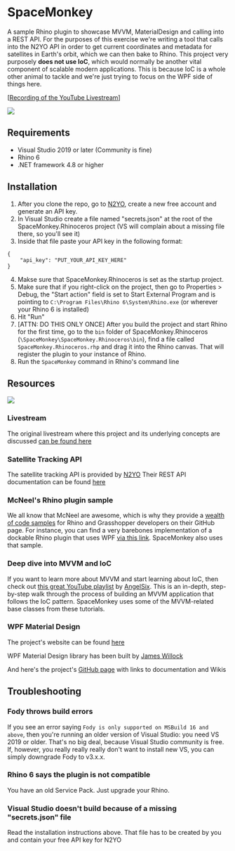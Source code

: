 # SpaceMonkey
A sample Rhino plugin to showcase MVVM, MaterialDesign and calling into a REST API. For the purposes of this exercise we're writing a tool that calls into the N2YO API in order to get current coordinates and metadata for satellites in Earth's orbit, which we can then bake to Rhino. This project very purposely **does not use IoC**, which would normally be another vital component of scalable modern applications. This is because IoC is a whole other animal to tackle and we're just trying to focus on the WPF side of things here.

[[Recording of the YouTube Livestream](https://www.youtube.com/watch?v=s7WC-3DGpoI&t=1589s&ab_channel=EngineeringArchiTECHure)]

![](https://github.com/enmerk4r/SpaceMonkey/blob/main/Assets/FrontPage.PNG)

## Requirements
- Visual Studio 2019 or later (Community is fine)
- Rhino 6
- .NET framework 4.8 or higher

## Installation
1. After you clone the repo, go to [N2YO](https://www.n2yo.com/login/register/), create a new free account and generate an API key. 
2. In Visual Studio create a file named "secrets.json" at the root of the SpaceMonkey.Rhinoceros project (VS will complain about a missing file there, so you'll see it)
3. Inside that file paste your API key in the following format:
```
{
    "api_key": "PUT_YOUR_API_KEY_HERE"
}
```
4. Makse sure that SpaceMonkey.Rhinoceros is set as the startup project. 
5. Make sure that if you right-click on the project, then go to Properties > Debug, the "Start action" field is set to Start External Program and is pointing to `C:\Program Files\Rhino 6\System\Rhino.exe` (or wherever your Rhino 6 is installed)
6. Hit "Run"
7. [ATTN: DO THIS ONLY ONCE] After you build the project and start Rhino for the first time, go to the `bin` folder of SpaceMonkey.Rhinoceros (`\SpaceMonkey\SpaceMonkey.Rhinoceros\bin`), find a file called `SpaceMonkey.Rhinoceros.rhp` and drag it into the Rhino canvas. That will register the plugin to your instance of Rhino.
8. Run the `SpaceMonkey` command in Rhino's command line

## Resources
![](https://github.com/enmerk4r/SpaceMonkey/blob/main/Assets/SpaceMonkey_1.gif)

### Livestream
The original livestream where this project and its underlying concepts are discussed [can be found here](https://www.youtube.com/watch?v=s7WC-3DGpoI&t=1589s&ab_channel=EngineeringArchiTECHure)

### Satellite Tracking API
The satellite tracking API is provided by [N2YO](https://www.n2yo.com/)
Their REST API documentation can be found [here](https://www.n2yo.com/api/)

### McNeel's Rhino plugin sample
We all know that McNeel are awesome, which is why they provide a [wealth of code samples](https://github.com/mcneel/rhino-developer-samples) for Rhino and Grasshopper developers on their GitHub page. For instance, you can find a very barebones implementation of a dockable Rhino plugin that uses WPF [via this link](https://github.com/mcneel/rhino-developer-samples/tree/7/rhinocommon/cs/SampleCsWpf). SpaceMonkey also uses that sample.

### Deep dive into MVVM and IoC
If you want to learn more about MVVM and start learning about IoC, then check out [this great YouTube playlist](https://www.youtube.com/playlist?list=PLrW43fNmjaQVYF4zgsD0oL9Iv6u23PI6M) by [AngelSix](https://www.youtube.com/c/AngelSix). This is an in-depth, step-by-step walk through the process of building an MVVM application that follows the IoC pattern. SpaceMonkey uses some of the MVVM-related base classes from these tutorials.

### WPF Material Design
The project's website can be found [here](http://materialdesigninxaml.net/)

WPF Material Design library has been built by [James Willock](https://github.com/ButchersBoy)

And here's the project's [GitHub page](https://github.com/MaterialDesignInXAML/MaterialDesignInXamlToolkit) with links to documentation and Wikis

## Troubleshooting
### Fody throws build errors
If you see an error saying `Fody is only supported on MSBuild 16 and above`, then you're running an older version of Visual Studio: you need VS 2019 or older. That's no big deal, because Visual Studio community is free. If, however, you really really really don't want to install new VS, you can simply downgrade Fody to v3.x.x.

### Rhino 6 says the plugin is not compatible
You have an old Service Pack. Just upgrade your Rhino.

### Visual Studio doesn't build because of a missing "secrets.json" file
Read the installation instructions above. That file has to be created by you and contain your free API key for N2YO
